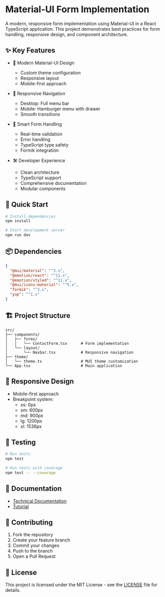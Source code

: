 # Material-UI Form Implementation

A modern, responsive form implementation using Material-UI in a React TypeScript application. This project demonstrates best practices for form handling, responsive design, and component architecture.

## ✨ Key Features

- 🎨 Modern Material-UI Design
  - Custom theme configuration
  - Responsive layout
  - Mobile-first approach

- 📱 Responsive Navigation
  - Desktop: Full menu bar
  - Mobile: Hamburger menu with drawer
  - Smooth transitions

- 📝 Smart Form Handling
  - Real-time validation
  - Error handling
  - TypeScript type safety
  - Formik integration

- 🛠️ Developer Experience
  - Clean architecture
  - TypeScript support
  - Comprehensive documentation
  - Modular components

## 🚀 Quick Start

```bash
# Install dependencies
npm install

# Start development server
npm run dev
```

## 📦 Dependencies

```json
{
  "@mui/material": "^5.x",
  "@emotion/react": "^11.x",
  "@emotion/styled": "^11.x",
  "@mui/icons-material": "^5.x",
  "formik": "^2.x",
  "yup": "^1.x"
}
```

## 🏗️ Project Structure

```
src/
├── components/
│   ├── forms/
│   │   └── ContactForm.tsx      # Form implementation
│   └── layout/
│       └── Navbar.tsx           # Responsive navigation
├── theme/
│   └── theme.ts                 # MUI theme customization
└── App.tsx                      # Main application
```

## 📱 Responsive Design

- Mobile-first approach
- Breakpoint system:
  - xs: 0px
  - sm: 600px
  - md: 900px
  - lg: 1200px
  - xl: 1536px

## 🧪 Testing

```bash
# Run tests
npm test

# Run tests with coverage
npm test -- --coverage
```

## 📖 Documentation

- [Technical Documentation](./docs/technical.md)
- [Tutorial](./docs/tutorial.md)

## 🤝 Contributing

1. Fork the repository
2. Create your feature branch
3. Commit your changes
4. Push to the branch
5. Open a Pull Request

## 📄 License

This project is licensed under the MIT License - see the [LICENSE](LICENSE) file for details.
